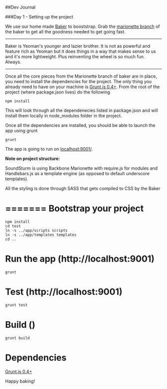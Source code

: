##Dev Journal

###Day 1 - Setting up the project

We use our home made [Baker](https://github.com/thebakeryio/baker) to booststrap. Grab the [marionette branch](https://github.com/thebakeryio/baker/tree/feature/marionette) of the baker to get all the goodness needed to get going fast.  

---

Baker is Yeoman's younger and lazier brother. It is not as powerful and feature rich as Yeoman but it does things in a way that makes sense to us and it's more lightweight. Plus reinventing the wheel is so much fun. Always.  

---

Once all the core pieces from the Marionette branch of baker are in place, you need to install the dependencies for the project. The only thing you already need to have on your machine is [Grunt.js 0.4+](http://gruntjs.com/). From the root of the project (where package.json lives) do the following

```
npm install
```

This will look through all the dependenecies listed in package.json and will install them locally in node_modules folder in the project.

Once all the dependencies are installed, you should be able to launch the app using grunt

```
grunt
```

The app is going to run on [localhost:9001/](http://localhost:9001/).    

**Note on project structure:**

SoundSturm is using Backbone Marionette with require.js for modules and Handlebars.js as a template engine (as opposed to default underscore templates).

All the styling is done through SASS that gets compiled to CSS by the Baker 


=======
Bootstrap your project
=======

```
npm install
cd test
ln -s ../app/scripts scripts
ln -s ../app/templates templates
cd ..
```

Run the app (http://localhost:9001)
=======

```
grunt 
```

Test (http://localhost:9001)
=======
```
grunt test
```

Build ()
======
```
grunt build
```

Dependencies
=======
[Grunt.js 0.4+](http://gruntjs.com/)




Happy baking!
